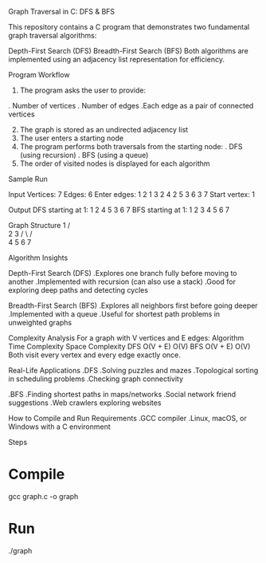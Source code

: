 Graph Traversal in C: DFS & BFS

This repository contains a C program that demonstrates two fundamental graph traversal algorithms:

Depth-First Search (DFS)
Breadth-First Search (BFS)
Both algorithms are implemented using an adjacency list representation for efficiency.

Program Workflow
1. The program asks the user to provide:

  . Number of vertices
  . Number of edges
   .Each edge as a pair of connected vertices


2. The graph is stored as an undirected adjacency list
3. The user enters a starting node
4. The program performs both traversals from the starting node:
  . DFS (using recursion)
  . BFS (using a queue)
5. The order of visited nodes is displayed for each algorithm


Sample Run

Input
Vertices: 7
Edges: 6
Enter edges:
1 2
1 3
2 4
2 5
3 6
3 7
Start vertex: 1

Output
DFS starting at 1: 1 2 4 5 3 6 7
BFS starting at 1: 1 2 3 4 5 6 7

Graph Structure
      1
      / \
     2   3
    / \  / \
   4  5 6  7

Algorithm Insights

Depth-First Search (DFS)
 .Explores one branch fully before moving to another
 .Implemented with recursion (can also use a stack)
 .Good for exploring deep paths and detecting cycles

Breadth-First Search (BFS)
.Explores all neighbors first before going deeper
.Implemented with a queue
.Useful for shortest path problems in unweighted graphs


 Complexity Analysis
For a graph with V vertices and E edges:
Algorithm    Time Complexity   Space Complexity
DFS              O(V + E)        O(V)
BFS              O(V + E)        O(V)
Both visit every vertex and every edge exactly once.

Real-Life Applications
.DFS
  .Solving puzzles and mazes
  .Topological sorting in scheduling problems
  .Checking graph connectivity

.BFS
  .Finding shortest paths in maps/networks
  .Social network friend suggestions
  .Web crawlers exploring websites

How to Compile and Run
Requirements
  .GCC compiler
  .Linux, macOS, or Windows with a C environment

Steps
# Compile
gcc graph.c -o graph
# Run
./graph
